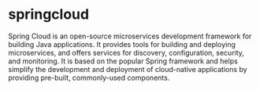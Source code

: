 # springcloud

Spring Cloud is an open-source microservices development framework for building Java applications. It provides tools for building and deploying microservices, and offers services for discovery, configuration, security, and monitoring. It is based on the popular Spring framework and helps simplify the development and deployment of cloud-native applications by providing pre-built, commonly-used components.
